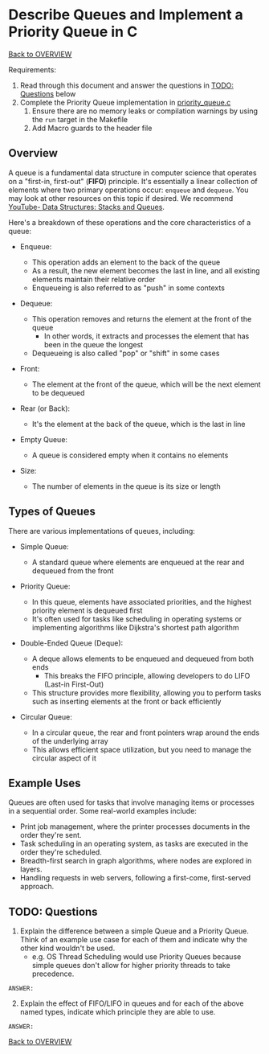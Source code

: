 # Describe Queues and Implement a Priority Queue in C

[Back to OVERVIEW](../../README.md)

Requirements: 
1. Read through this document and answer the questions in [TODO: Questions](#todo-questions) below
2. Complete the Priority Queue implementation in [priority_queue.c](./priority_queue/priority_queue.c)
   1. Ensure there are no memory leaks or compilation warnings by using the `run` target in the Makefile
   2. Add Macro guards to the header file

## Overview

A queue is a fundamental data structure in computer science that operates on a "first-in, first-out" (**FIFO**) principle. It's essentially a linear collection of elements where two primary operations occur: `enqueue` and `dequeue`. You may look at other resources on this topic if desired. We recommend [YouTube- Data Structures: Stacks and Queues](https://www.youtube.com/watch?v=wjI1WNcIntg&list=PLI1t_8YX-Apv-UiRlnZwqqrRT8D1RhriX&index=3).

Here's a breakdown of these operations and the core characteristics of a queue:

- Enqueue: 
  - This operation adds an element to the back of the queue
  - As a result, the new element becomes the last in line, and all existing elements maintain their relative order
  - Enqueueing is also referred to as "push" in some contexts

- Dequeue:
  - This operation removes and returns the element at the front of the queue
    - In other words, it extracts and processes the element that has been in the queue the longest
  - Dequeueing is also called "pop" or "shift" in some cases

- Front:
  - The element at the front of the queue, which will be the next element to be dequeued

- Rear (or Back):
  - It's the element at the back of the queue, which is the last in line

- Empty Queue:
  - A queue is considered empty when it contains no elements

- Size:
  - The number of elements in the queue is its size or length


## Types of Queues
There are various implementations of queues, including:

- Simple Queue:
  - A standard queue where elements are enqueued at the rear and dequeued from the front

- Priority Queue:
  - In this queue, elements have associated priorities, and the highest priority element is dequeued first
  - It's often used for tasks like scheduling in operating systems or implementing algorithms like Dijkstra's shortest path algorithm

- Double-Ended Queue (Deque):
  - A deque allows elements to be enqueued and dequeued from both ends
    - This breaks the FIFO principle, allowing developers to do LIFO (Last-in First-Out)
  - This structure provides more flexibility, allowing you to perform tasks such as inserting elements at the front or back efficiently

- Circular Queue:
  - In a circular queue, the rear and front pointers wrap around the ends of the underlying array
  - This allows efficient space utilization, but you need to manage the circular aspect of it


## Example Uses
Queues are often used for tasks that involve managing items or processes in a sequential order. Some real-world examples include:

- Print job management, where the printer processes documents in the order they're sent.
- Task scheduling in an operating system, as tasks are executed in the order they're scheduled.
- Breadth-first search in graph algorithms, where nodes are explored in layers.
- Handling requests in web servers, following a first-come, first-served approach.


## TODO: Questions

1. Explain the difference between a simple Queue and a Priority Queue. Think of an example use case for each of them and indicate why the other kind wouldn't be used.
   - e.g. OS Thread Scheduling would use Priority Queues because simple queues don't allow for higher priority threads to take precedence.

```text
ANSWER: 
```

2. Explain the effect of FIFO/LIFO in queues and for each of the above named types, indicate which principle they are able to use.

```text
ANSWER:
```

[Back to OVERVIEW](../../README.md)

